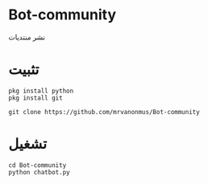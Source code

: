 # Bot-community
نشر منتديات
# تثبيت
```
pkg install python 
pkg install git 

git clone https://github.com/mrvanonmus/Bot-community
```
# تشغيل 
```
cd Bot-community
python chatbot.py
```
